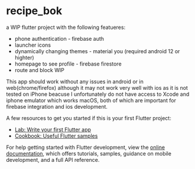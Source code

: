 # recipe_bok

a WIP flutter project with the following featueres:
* phone authentication - firebase auth
* launcher icons
* dynamically changing themes - material you (required android 12 or highter)
* homepage to see profile - firebase firestore
* route and block WIP



This app should work without any issues in android or in web(chrome/firefox) although it may not work very well with ios as it is not tested on iPhone beacuse I unfortunately do not have access to Xcode and iphone emulator which works macOS, both of which are important for firebase integration and ios development.

A few resources to get you started if this is your first Flutter project:

- [Lab: Write your first Flutter app](https://docs.flutter.dev/get-started/codelab)
- [Cookbook: Useful Flutter samples](https://docs.flutter.dev/cookbook)

For help getting started with Flutter development, view the
[online documentation](https://docs.flutter.dev/), which offers tutorials,
samples, guidance on mobile development, and a full API reference.
    